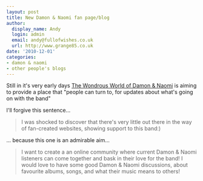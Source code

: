 ```yaml
---
layout: post
title: New Damon & Naomi fan page/blog
author:
  display_name: Andy
  login: admin
  email: andy@fullofwishes.co.uk
  url: http://www.grange85.co.uk
date: '2010-12-01'
categories:
- damon & naomi
- other people's blogs
---
```

<p>Still in it's very early days <a href="http://damonandnaomi2011.blogspot.com">The Wondrous World of Damon & Naomi</a> is aiming to provide a place that "people can turn to, for updates about what's going on with the band" </p>
<p>I'll forgive this sentence...</p>
<blockquote><p>I was shocked to discover that there's very little out there in the way of fan-created websites, showing support to this band:)</p></blockquote>
<p>... because this one is an admirable aim...</p>
<blockquote><p>I want to create a an online community where current Damon & Naomi listeners can come together and bask in their love for the band! I would love to have some good Damon & Naomi discussions, about favourite albums, songs, and what their music means to others!</p></blockquote>
